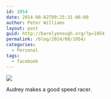 ```yaml
---
id: 1054
date: 2014-08-02T09:25:31-06:00
author: Peter Williams
layout: post
guid: http://barelyenough.org/?p=1054
permalink: /blog/2014/08/1054/
categories:
  - Personal
tags:
  - facebook
---
```

<div>
  <img src='https://fbcdn-sphotos-f-a.akamaihd.net/hphotos-ak-xpa1/t1.0-9/q74/s720x720/10155228_10152273848643339_6263871279957859610_n.jpg' style='max-width:600px;' /></p> 
  
  <div>
    Audrey makes a good speed racer.
  </div>
</div>